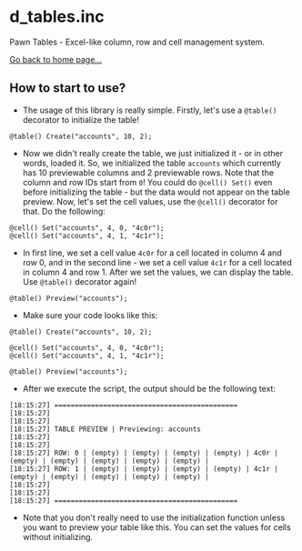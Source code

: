 # d_tables.inc
Pawn Tables - Excel-like column, row and cell management system.

[Go back to home page...](README.md)

## How to start to use?

- The usage of this library is really simple. Firstly, let's use a `@table()` decorator to initialize the table!

```pawn
@table() Create("accounts", 10, 2);
```

- Now we didn't really create the table, we just initialized it - or in other words, loaded it. So, we initialized the table `accounts` which currently has 10 previewable columns and 2 previewable rows. Note that the column and row IDs start from `0`! You could do `@cell() Set()` even before initializing the table - but the data would not appear on the table preview. Now, let's set the cell values, use the `@cell()` decorator for that. Do the following:

```pawn
@cell() Set("accounts", 4, 0, "4c0r");
@cell() Set("accounts", 4, 1, "4c1r");
```

- In first line, we set a cell value `4c0r` for a cell located in column 4 and row 0, and in the second line - we set a cell value `4c1r` for a cell located in column 4 and row 1. After we set the values, we can display the table. Use `@table()` decorator again!

```pawn
@table() Preview("accounts");
```

- Make sure your code looks like this:

```pawn
@table() Create("accounts", 10, 2);

@cell() Set("accounts", 4, 0, "4c0r");
@cell() Set("accounts", 4, 1, "4c1r");

@table() Preview("accounts");
```

- After we execute the script, the output should be the following text:

```
[18:15:27] =============================================
[18:15:27]  
[18:15:27]  
[18:15:27] TABLE PREVIEW | Previewing: accounts
[18:15:27]  
[18:15:27]  
[18:15:27] ROW: 0 | (empty) | (empty) | (empty) | (empty) | 4c0r | (empty) | (empty) | (empty) | (empty) | (empty) | 
[18:15:27] ROW: 1 | (empty) | (empty) | (empty) | (empty) | 4c1r | (empty) | (empty) | (empty) | (empty) | (empty) | 
[18:15:27]  
[18:15:27]  
[18:15:27] =============================================
```

- Note that you don't really need to use the initialization function unless you want to preview your table like this. You can set the values for cells without initializing.
